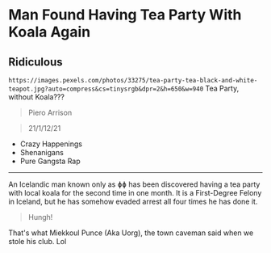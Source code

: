 # Man Found Having Tea Party With Koala Again

## Ridiculous

`https://images.pexels.com/photos/33275/tea-party-tea-black-and-white-teapot.jpg?auto=compress&cs=tinysrgb&dpr=2&h=650&w=940` Tea Party, without Koala???

> Piero Arrison

> 21/1/12/21

- Crazy Happenings
- Shenanigans
- Pure Gangsta Rap

---

An Icelandic man known only as ɸɸ has been discovered having a tea party with local koala for the second time in one month.
It is a First-Degree Felony in Iceland, but he has somehow evaded arrest all four times he has done it.

> Hungh!

That's what Miekkoul Punce (Aka Uorg), the town caveman said when we stole his club. Lol
